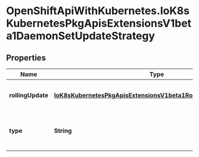 # OpenShiftApiWithKubernetes.IoK8sKubernetesPkgApisExtensionsV1beta1DaemonSetUpdateStrategy

## Properties
Name | Type | Description | Notes
------------ | ------------- | ------------- | -------------
**rollingUpdate** | [**IoK8sKubernetesPkgApisExtensionsV1beta1RollingUpdateDaemonSet**](IoK8sKubernetesPkgApisExtensionsV1beta1RollingUpdateDaemonSet.md) | Rolling update config params. Present only if type &#x3D; \&quot;RollingUpdate\&quot;. | [optional] 
**type** | **String** | Type of daemon set update. Can be \&quot;RollingUpdate\&quot; or \&quot;OnDelete\&quot;. Default is OnDelete. | [optional] 


